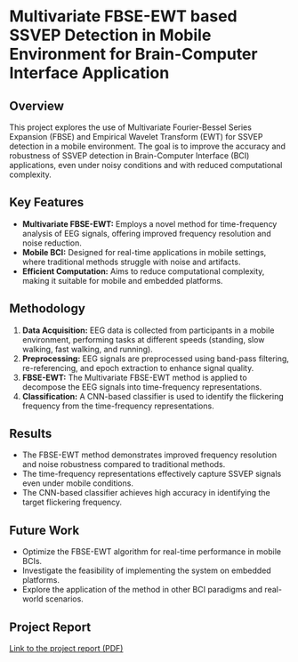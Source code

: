 
# Multivariate FBSE-EWT based SSVEP Detection in Mobile Environment for Brain-Computer Interface Application

## Overview

This project explores the use of Multivariate Fourier-Bessel Series Expansion (FBSE) and Empirical Wavelet Transform (EWT) for SSVEP detection in a mobile environment. The goal is to improve the accuracy and robustness of SSVEP detection in Brain-Computer Interface (BCI) applications, even under noisy conditions and with reduced computational complexity.

## Key Features

* **Multivariate FBSE-EWT:** Employs a novel method for time-frequency analysis of EEG signals, offering improved frequency resolution and noise reduction.
* **Mobile BCI:** Designed for real-time applications in mobile settings, where traditional methods struggle with noise and artifacts.
* **Efficient Computation:** Aims to reduce computational complexity, making it suitable for mobile and embedded platforms.

## Methodology

1. **Data Acquisition:** EEG data is collected from participants in a mobile environment, performing tasks at different speeds (standing, slow walking, fast walking, and running).
2. **Preprocessing:** EEG signals are preprocessed using band-pass filtering, re-referencing, and epoch extraction to enhance signal quality.
3. **FBSE-EWT:** The Multivariate FBSE-EWT method is applied to decompose the EEG signals into time-frequency representations.
4. **Classification:** A CNN-based classifier is used to identify the flickering frequency from the time-frequency representations.

## Results

* The FBSE-EWT method demonstrates improved frequency resolution and noise robustness compared to traditional methods.
* The time-frequency representations effectively capture SSVEP signals even under mobile conditions.
* The CNN-based classifier achieves high accuracy in identifying the target flickering frequency.

## Future Work

* Optimize the FBSE-EWT algorithm for real-time performance in mobile BCIs.
* Investigate the feasibility of implementing the system on embedded platforms.
* Explore the application of the method in other BCI paradigms and real-world scenarios.

## Project Report

[Link to the project report (PDF)](report.pdf)
